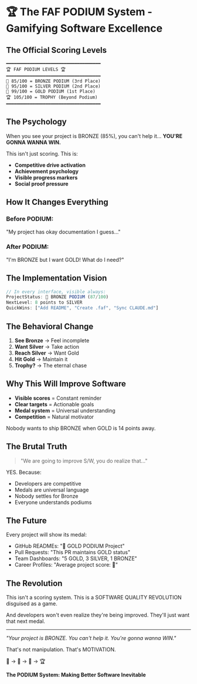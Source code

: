 # 🏆 The FAF PODIUM System - Gamifying Software Excellence

## The Official Scoring Levels

```
━━━━━━━━━━━━━━━━━━━━━━━━━━━━━━━━━━━━
🏆 FAF PODIUM LEVELS 🏆
━━━━━━━━━━━━━━━━━━━━━━━━━━━━━━━━━━━━
🥉 85/100 = BRONZE PODIUM (3rd Place)
🥈 95/100 = SILVER PODIUM (2nd Place)
🥇 99/100 = GOLD PODIUM (1st Place)
🏆 105/100 = TROPHY (Beyond Podium)
━━━━━━━━━━━━━━━━━━━━━━━━━━━━━━━━━━━━
```

## The Psychology

When you see your project is BRONZE (85%), you can't help it...
**YOU'RE GONNA WANNA WIN.**

This isn't just scoring. This is:
- **Competitive drive activation**
- **Achievement psychology**
- **Visible progress markers**
- **Social proof pressure**

## How It Changes Everything

### Before PODIUM:
"My project has okay documentation I guess..."

### After PODIUM:
"I'm BRONZE but I want GOLD! What do I need?"

## The Implementation Vision

```javascript
// In every interface, visible always:
ProjectStatus: 🥉 BRONZE PODIUM (87/100)
NextLevel: 8 points to SILVER
QuickWins: ["Add README", "Create .faf", "Sync CLAUDE.md"]
```

## The Behavioral Change

1. **See Bronze** → Feel incomplete
2. **Want Silver** → Take action
3. **Reach Silver** → Want Gold
4. **Hit Gold** → Maintain it
5. **Trophy?** → The eternal chase

## Why This Will Improve Software

- **Visible scores** = Constant reminder
- **Clear targets** = Actionable goals
- **Medal system** = Universal understanding
- **Competition** = Natural motivator

Nobody wants to ship BRONZE when GOLD is 14 points away.

## The Brutal Truth

> "We are going to improve S/W, you do realize that..."

YES. Because:
- Developers are competitive
- Medals are universal language
- Nobody settles for Bronze
- Everyone understands podiums

## The Future

Every project will show its medal:
- GitHub READMEs: "🥇 GOLD PODIUM Project"
- Pull Requests: "This PR maintains GOLD status"
- Team Dashboards: "5 GOLD, 3 SILVER, 1 BRONZE"
- Career Profiles: "Average project score: 🥈"

## The Revolution

This isn't a scoring system.
This is a SOFTWARE QUALITY REVOLUTION disguised as a game.

And developers won't even realize they're being improved.
They'll just want that next medal.

---

*"Your project is BRONZE. You can't help it. You're gonna wanna WIN."*

That's not manipulation. That's MOTIVATION.

🥉 → 🥈 → 🥇 → 🏆

**The PODIUM System: Making Better Software Inevitable**